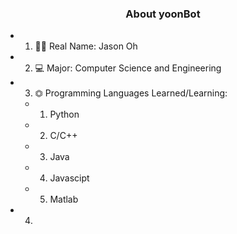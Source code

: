 ### <center> About yoonBot
- 1. 🧑🏻‍ Real Name: Jason Oh
- 2. 💻 Major: Computer Science and Engineering
- 3. ⏣ Programming Languages Learned/Learning: 
  - 1. Python
  - 2. C/C++
  - 3. Java
  - 4. Javascipt
  - 5. Matlab
- 4. 

  
